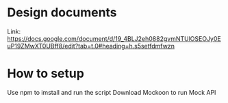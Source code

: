 # Design documents
Link: https://docs.google.com/document/d/19_4BLJ2eh0882gvmNTUlOSEOJy0EuP19ZMwXT0UBff8/edit?tab=t.0#heading=h.s5setfdmfwzn

# How to setup
Use npm to imstall and run the script
Download Mockoon to run Mock API

